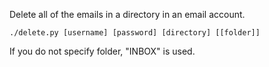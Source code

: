 Delete all of the emails in a directory in an email account.

    ./delete.py [username] [password] [directory] [[folder]]

If you do not specify folder, "INBOX" is used.
